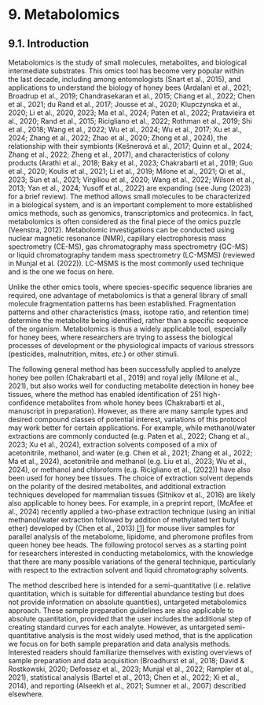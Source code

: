 # 9. Metabolomics

## 9.1. Introduction

Metabolomics is the study of small molecules, metabolites, and biological intermediate substrates. This omics tool has become very popular within the last decade, including among entomologists (Snart et al., 2015), and applications to understand the biology of honey bees (Ardalani et al., 2021; Broadrup et al., 2019; Chandrasekaran et al., 2015; Chang et al., 2022; Chen et al., 2021; du Rand et al., 2017; Jousse et al., 2020; Klupczynska et al., 2020; Li et al., 2020, 2023; Ma et al., 2024; Paten et al., 2022; Pratavieira et al., 2020; Rand et al., 2015; Ricigliano et al., 2022; Rothman et al., 2019; Shi et al., 2018; Wang et al., 2022; Wu et al., 2024; Wu et al., 2017; Xu et al., 2024; Zhang et al., 2022; Zhao et al., 2020; Zhong et al., 2024), the relationship with their symbionts (Kešnerová et al., 2017; Quinn et al., 2024; Zhang et al., 2022; Zheng et al., 2017), and characteristics of colony products (Arathi et al., 2018; Baky et al., 2023; Chakrabarti et al., 2019; Guo et al., 2020; Koulis et al., 2021; Li et al., 2019; Milone et al., 2021; Qi et al., 2023; Sun et al., 2021; Virgiliou et al., 2020; Wang et al., 2022; Wilson et al., 2013; Yan et al., 2024; Yusoff et al., 2022) are expanding (see Jung (2023) for a brief review). The method allows small molecules to be characterized in a biological system, and is an important complement to more established omics methods, such as genomics, transcriptomics and proteomics. In fact, metabolomics is often considered as the final piece of the omics puzzle (Veenstra, 2012). Metabolomic investigations can be conducted using nuclear magnetic resonance (NMR), capillary electrophoresis mass spectrometry (CE-MS), gas chromatography mass spectrometry (GC-MS) or liquid chromatography tandem mass spectrometry (LC-MSMS) (reviewed in Munjal et al. (2022)). LC-MSMS is the most commonly used technique and is the one we focus on here.

Unlike the other omics tools, where species-specific sequence libraries are required, one advantage of metabolomics is that a general library of small molecule fragmentation patterns has been established. Fragmentation patterns and other characteristics (mass, isotope ratio, and retention time) determine the metabolite being identified, rather than a specific sequence of the organism. Metabolomics is thus a widely applicable tool, especially for honey bees, where researchers are trying to assess the biological processes of development or the physiological impacts of various stressors (pesticides, malnutrition, mites, *etc*.) or other stimuli.

The following general method has been successfully applied to analyze honey bee pollen (Chakrabarti et al., 2019) and royal jelly (Milone et al., 2021), but also works well for conducting metabolite detection in honey bee tissues, where the method has enabled identification of 251 high-confidence metabolites from whole honey bees (Chakrabarti et al., manuscript in preparation). However, as there are many sample types and desired compound classes of potential interest, variations of this protocol may work better for certain applications. For example, while methanol/water extractions are commonly conducted (e.g. Paten et al., 2022; Chang et al., 2023; Xu et al., 2024), extraction solvents composed of a mix of acetonitrile, methanol, and water (e.g. Chen et al., 2021; Zhang et al., 2022; Ma et al., 2024), acetonitrile and methanol (e.g. Liu et al., 2023; Wu et al., 2024), or methanol and chloroform (e.g. Ricigliano et al., (2022)) have also been used for honey bee tissues. The choice of extraction solvent depends on the polarity of the desired metabolites, and additional extraction techniques developed for mammalian tissues (Sitnikov et al., 2016) are likely also applicable to honey bees. For example, in a preprint report, (McAfee et al., 2024) recently applied a two-phase extraction technique (using an initial methanol/water extraction followed by addition of methylated tert butyl ether) developed by (Chen et al., 2013) [[1]](#_msocom_1) for mouse liver samples for parallel analysis of the metabolome, lipidome, and pheromone profiles from queen honey bee heads. The following protocol serves as a starting point for researchers interested in conducting metabolomics, with the knowledge that there are many possible variations of the general technique, particularly with respect to the extraction solvent and liquid chromatography solvents.

The method described here is intended for a semi-quantitative (i.e. relative quantitation, which is suitable for differential abundance testing but does not provide information on absolute quantities), untargeted metabolomics approach. These sample preparation guidelines are also applicable to absolute quantitation, provided that the user includes the additional step of creating standard curves for each analyte. However, as untargeted semi-quantitative analysis is the most widely used method, that is the application we focus on for both sample preparation and data analysis methods. Interested readers should familiarize themselves with existing overviews of sample preparation and data acquisition (Broadhurst et al., 2018; David & Rostkowski, 2020; Defossez et al., 2023; Munjal et al., 2022; Rampler et al., 2021), statistical analysis (Bartel et al., 2013; Chen et al., 2022; Xi et al., 2014), and reporting (Alseekh et al., 2021; Sumner et al., 2007) described elsewhere.
